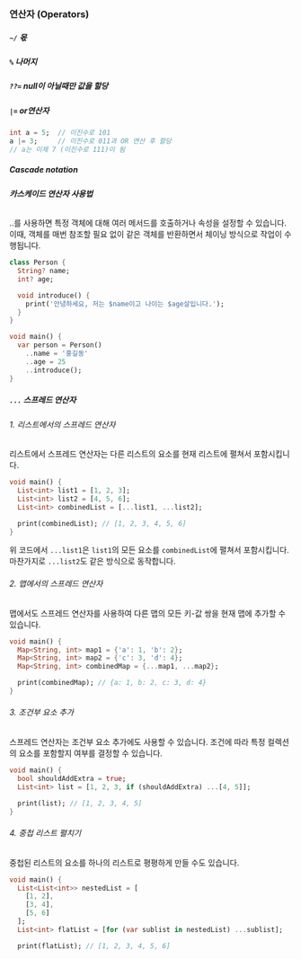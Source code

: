 ### 연산자 (Operators)

##### `~/` 몫

##### `%` 나머지

##### `??=` null이 아닐때만 값을 할당

##### `|=` or연산자

```dart
int a = 5;  // 이진수로 101
a |= 3;     // 이진수로 011과 OR 연산 후 할당
// a는 이제 7 (이진수로 111)이 됨
```



##### Cascade notation

###### **카스케이드 연산자 사용법**

..를 사용하면 특정 객체에 대해 여러 메서드를 호출하거나 속성을 설정할 수 있습니다. 이때, 객체를 매번 참조할 필요 없이 같은 객체를 반환하면서 체이닝 방식으로 작업이 수행됩니다.

```dart
class Person {
  String? name;
  int? age;

  void introduce() {
    print('안녕하세요, 저는 $name이고 나이는 $age살입니다.');
  }
}

void main() {
  var person = Person()
    ..name = '홍길동'
    ..age = 25
    ..introduce();
}
```



##### `...` 스프레드 연산자

###### 1. 리스트에서의 스프레드 연산자

리스트에서 스프레드 연산자는 다른 리스트의 요소를 현재 리스트에 펼쳐서 포함시킵니다.

```dart
void main() {
  List<int> list1 = [1, 2, 3];
  List<int> list2 = [4, 5, 6];
  List<int> combinedList = [...list1, ...list2];

  print(combinedList); // [1, 2, 3, 4, 5, 6]
}
```

위 코드에서 `...list1`은 `list1`의 모든 요소를 `combinedList`에 펼쳐서 포함시킵니다. 마찬가지로 `...list2`도 같은 방식으로 동작합니다.

###### 2. 맵에서의 스프레드 연산자

맵에서도 스프레드 연산자를 사용하여 다른 맵의 모든 키-값 쌍을 현재 맵에 추가할 수 있습니다.

```dart
void main() {
  Map<String, int> map1 = {'a': 1, 'b': 2};
  Map<String, int> map2 = {'c': 3, 'd': 4};
  Map<String, int> combinedMap = {...map1, ...map2};

  print(combinedMap); // {a: 1, b: 2, c: 3, d: 4}
}
```

###### 3. 조건부 요소 추가

스프레드 연산자는 조건부 요소 추가에도 사용할 수 있습니다. 조건에 따라 특정 컬렉션의 요소를 포함할지 여부를 결정할 수 있습니다.

```dart
void main() {
  bool shouldAddExtra = true;
  List<int> list = [1, 2, 3, if (shouldAddExtra) ...[4, 5]];

  print(list); // [1, 2, 3, 4, 5]
}
```

###### 4. 중첩 리스트 펼치기

중첩된 리스트의 요소를 하나의 리스트로 평평하게 만들 수도 있습니다.

```dart
void main() {
  List<List<int>> nestedList = [
    [1, 2],
    [3, 4],
    [5, 6]
  ];
  List<int> flatList = [for (var sublist in nestedList) ...sublist];

  print(flatList); // [1, 2, 3, 4, 5, 6]
```

